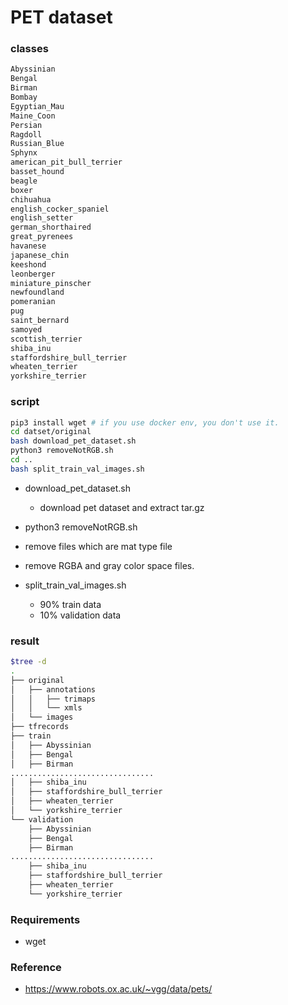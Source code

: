 # PET dataset

### classes
```bash
Abyssinian
Bengal
Birman
Bombay
Egyptian_Mau
Maine_Coon
Persian
Ragdoll
Russian_Blue
Sphynx
american_pit_bull_terrier
basset_hound
beagle
boxer
chihuahua
english_cocker_spaniel
english_setter
german_shorthaired
great_pyrenees
havanese
japanese_chin
keeshond
leonberger
miniature_pinscher
newfoundland
pomeranian
pug
saint_bernard
samoyed
scottish_terrier
shiba_inu
staffordshire_bull_terrier
wheaten_terrier
yorkshire_terrier
```

### script
```bash
pip3 install wget # if you use docker env, you don't use it.
cd datset/original
bash download_pet_dataset.sh
python3 removeNotRGB.sh
cd ..
bash split_train_val_images.sh
```
 - download_pet_dataset.sh
    - download pet dataset and extract tar.gz
    
 - python3 removeNotRGB.sh
  - remove files which are mat type file
  - remove RGBA and gray color space files.
  
 - split_train_val_images.sh
   - 90% train data
   - 10% validation data 
   
### result
```bash 
$tree -d
.
├── original
│   ├── annotations
│   │   ├── trimaps
│   │   └── xmls
│   └── images
├── tfrecords
├── train
│   ├── Abyssinian
│   ├── Bengal
│   ├── Birman
................................
│   ├── shiba_inu
│   ├── staffordshire_bull_terrier
│   ├── wheaten_terrier
│   └── yorkshire_terrier
└── validation
    ├── Abyssinian
    ├── Bengal
    ├── Birman
................................
    ├── shiba_inu
    ├── staffordshire_bull_terrier
    ├── wheaten_terrier
    └── yorkshire_terrier

```

### Requirements
 - wget

### Reference
 - https://www.robots.ox.ac.uk/~vgg/data/pets/
